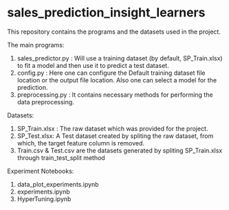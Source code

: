# sales_prediction_insight_learners
This repository contains the programs and the datasets used in the project.

The main programs:
  1. sales_predictor.py : Will use a training dataset (by default, SP_Train.xlsx) to fit a model and then use it to predict a test dataset.
  2. config.py : Here one can configure the Default training dataset file location or the output file location. Also one can select a model for the prediction.
  3. preprocessing.py : It contains necessary methods for performing the data preprocessing.

Datasets:
  1. SP_Train.xlsx : The raw dataset which was provided for the project.
  2. SP_Test.xlsx: A Test dataset created by spliting the raw dataset, from which, the target feature column is removed.
  3. Train.csv & Test.csv are the datasets generated by spliting SP_Train.xlsx through train_test_split method

Experiment Notebooks:
  1. data_plot_experiments.ipynb
  2. experiments.ipynb
  3. HyperTuning.ipynb
